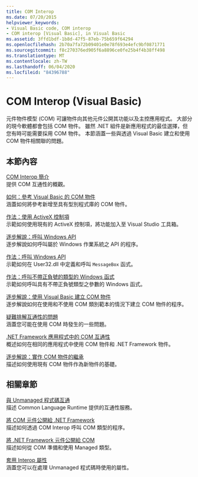 ```yaml
---
title: COM Interop
ms.date: 07/20/2015
helpviewer_keywords:
- Visual Basic code, COM interop
- COM interop [Visual Basic], in Visual Basic
ms.assetid: 3ffd1bdf-1b8d-47f5-87eb-75b659f64294
ms.openlocfilehash: 2b70a7fa72b09401e0e78f693e4efc9bf0871771
ms.sourcegitcommit: f8c270376ed905f6a8896ce0fe25b4f4b38ff498
ms.translationtype: MT
ms.contentlocale: zh-TW
ms.lasthandoff: 06/04/2020
ms.locfileid: "84396788"
---
```

# <a name="com-interop-visual-basic"></a>COM Interop (Visual Basic)
元件物件模型 (COM) 可讓物件向其他元件公開其功能以及主控應用程式。 大部分的現今軟體都會包括 COM 物件。 雖然 .NET 組件是新應用程式的最佳選擇，但您有時可能需要採用 COM 物件。 本節涵蓋一些與透過 Visual Basic 建立和使用 COM 物件相關聯的問題。  
  
## <a name="in-this-section"></a>本節內容  
 [COM Interop 簡介](introduction-to-com-interop.md)  
 提供 COM 互通性的概觀。  
  
 [如何：參考 Visual Basic 的 COM 物件](how-to-reference-com-objects.md)  
 涵蓋如何將參考新增至具有型別程式庫的 COM 物件。  
  
 [作法：使用 ActiveX 控制項](how-to-work-with-activex-controls.md)  
 示範如何使用現有的 ActiveX 控制項，將功能加入至 Visual Studio 工具箱。  
  
 [逐步解說：呼叫 Windows API](walkthrough-calling-windows-apis.md)  
 逐步解說如何呼叫屬於 Windows 作業系統之 API 的程序。  
  
 [作法：呼叫 Windows API](how-to-call-windows-apis.md)  
 示範如何在 User32.dll 中定義和呼叫 `MessageBox` 函式。  
  
 [作法：呼叫不帶正負號的類型的 Windows 函式](how-to-call-a-windows-function-that-takes-unsigned-types.md)  
 示範如何呼叫具有不帶正負號類型之參數的 Windows 函式。  
  
 [逐步解說：使用 Visual Basic 建立 COM 物件](walkthrough-creating-com-objects.md)  
 逐步解說如何在使用和不使用 COM 類別範本的情況下建立 COM 物件的程序。  
  
 [疑難排解互通性的問題](troubleshooting-interoperability.md)  
 涵蓋您可能在使用 COM 時發生的一些問題。  
  
 [.NET Framework 應用程式中的 COM 互通性](com-interoperability-in-net-framework-applications.md)  
 概述如何在相同的應用程式中使用 COM 物件和 .NET Framework 物件。  
  
 [逐步解說：實作 COM 物件的繼承](walkthrough-implementing-inheritance-with-com-objects.md)  
 描述如何使用現有 COM 物件作為新物件的基礎。  
  
## <a name="related-sections"></a>相關章節  
 [與 Unmanaged 程式碼互通](../../../framework/interop/index.md)  
 描述 Common Language Runtime 提供的互通性服務。  
  
 [將 COM 元件公開給 .NET Framework](../../../framework/interop/exposing-com-components.md)  
 描述如何透過 COM Interop 呼叫 COM 類型的程序。  
  
 [將 .NET Framework 元件公開給 COM](../../../framework/interop/exposing-dotnet-components-to-com.md)  
 描述如何從 COM 準備和使用 Managed 類型。  
  
 [套用 Interop 屬性](../../../standard/native-interop/apply-interop-attributes.md)  
 涵蓋您可以在處理 Unmanaged 程式碼時使用的屬性。
